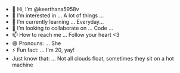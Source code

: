 - 👋 Hi, I’m @keerthana5958v     
- 👀 I’m interested in ... A lot of things ...    
- 🌱 I’m currently learning ... Everyday...     
- 💞️ I’m looking to collaborate on ... Code ...          
- 📫 How to reach me ... Follow your heart <3            
- 😄 Pronouns: ... She  
- ⚡ Fun fact: ... I'm 20, yay!          
- Just know that: ... Not all clouds float, sometimes they sit on a hot machine    
  
<!--- 
keerthana5958v/keerthana5958v is a ✨ special ✨ repository because its `README.md` (this file) appears on your GitHub profile.
You can click the Preview link to take a look at your changes.
--->
